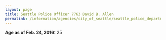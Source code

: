 ```yaml
---
layout: page
title: Seattle Police Officer 7763 David B. Allen
permalink: /information/agencies/city_of_seattle/seattle_police_department/copbook/7763/
---
```


**Age as of Feb. 24, 2016:** 25
